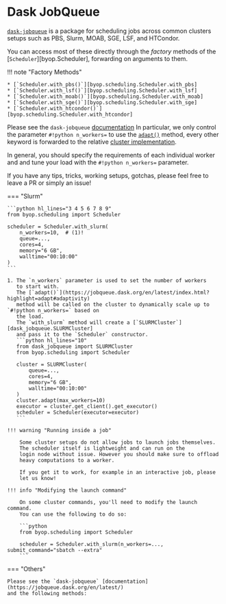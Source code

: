 # Dask JobQueue
[`dask-jobqueue`](https://jobqueue.dask.org/en/latest/) is a package for
scheduling jobs across common clusters setups such as PBS, Slurm, MOAB,
SGE, LSF, and HTCondor.

You can access most of these directly through the _factory_ methods
of the [`Scheduler`][byop.Scheduler], forwarding on arguments to them.

!!! note "Factory Methods"

    * [`Scheduler.with_pbs()`][byop.scheduling.Scheduler.with_pbs]
    * [`Scheduler.with_lsf()`][byop.scheduling.Scheduler.with_lsf]
    * [`Scheduler.with_moab()`][byop.scheduling.Scheduler.with_moab]
    * [`Scheduler.with_sge()`][byop.scheduling.Scheduler.with_sge]
    * [`Scheduler.with_htcondor()`][byop.scheduling.Scheduler.with_htcondor]

Please see the `dask-jobqueue` [documentation](https://jobqueue.dask.org/en/latest/)
In particular, we only control the parameter `#!python n_workers=` to
use the [`adapt()`](https://jobqueue.dask.org/en/latest/index.html?highlight=adapt#adaptivity)
method, every other keyword is forwarded to the relative
[cluster implementation](https://jobqueue.dask.org/en/latest/api.html).

In general, you should specify the requirements of each individual worker and
and tune your load with the `#!python n_workers=` parameter.

If you have any tips, tricks, working setups, gotchas, please feel free
to leave a PR or simply an issue!

=== "Slurm"

    ```python hl_lines="3 4 5 6 7 8 9"
    from byop.scheduling import Scheduler

    scheduler = Scheduler.with_slurm(
        n_workers=10,  # (1)!
        queue=...,
        cores=4,
        memory="6 GB",
        walltime="00:10:00"
    )
    ```

    1. The `n_workers` parameter is used to set the number of workers
       to start with.
       The [`adapt()`](https://jobqueue.dask.org/en/latest/index.html?highlight=adapt#adaptivity)
       method will be called on the cluster to dynamically scale up to `#!python n_workers=` based on
       the load.
       The `with_slurm` method will create a [`SLURMCluster`][dask_jobqueue.SLURMCluster]
       and pass it to the `Scheduler` constructor.
       ```python hl_lines="10"
       from dask_jobqueue import SLURMCluster
       from byop.scheduling import Scheduler

       cluster = SLURMCluster(
           queue=...,
           cores=4,
           memory="6 GB",
           walltime="00:10:00"
       )
       cluster.adapt(max_workers=10)
       executor = cluster.get_client().get_executor()
       scheduler = Scheduler(executor=executor)
       ```

    !!! warning "Running inside a job"

        Some cluster setups do not allow jobs to launch jobs themselves.
        The scheduler itself is lightweight and can run on the
        login node without issue. However you should make sure to offload
        heavy computations to a worker.

        If you get it to work, for example in an interactive job, please
        let us know!

    !!! info "Modifying the launch command"

        On some cluster commands, you'll need to modify the launch command.
        You can use the following to do so:

        ```python
        from byop.scheduling import Scheduler

        scheduler = Scheduler.with_slurm(n_workers=..., submit_command="sbatch --extra"
        ```

=== "Others"

    Please see the `dask-jobqueue` [documentation](https://jobqueue.dask.org/en/latest/)
    and the following methods:

